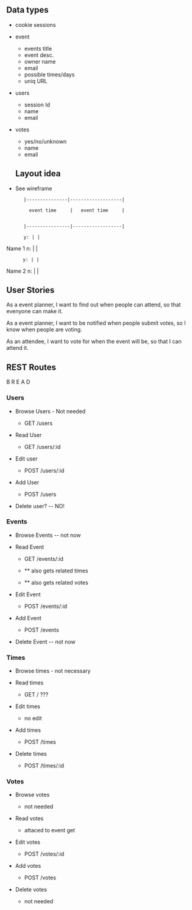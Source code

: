 ## Data types

- cookie sessions

- event
  - events title
  - event desc.
  - owner name
  - email
  - possible times/days
  - uniq URL

- users
  - session Id
  - name
  - email

- votes
  - yes/no/unknown
  - name
  - email

  ## Layout idea

 - See wireframe


          |---------------|-------------------|

            event time     |   event time     |


          |----------------|------------------|

          y: | | 
Name 1
          n: | | 

          y: | | 
Name 2
          n: | | 



## User Stories

As a event planner, I want to find out when people can attend, so that evenyone can make it.

As a event planner, I want to be notified when people submit votes, so I know when people are voting.

As an attendee, I want to vote for when the event will be, so that I can attend it.



## REST Routes

B R E A D

### Users

- Browse Users - Not needed
  - GET /users

- Read User
  - GET /users/:id

- Edit user
  - POST /users/:id

- Add User
  - POST /users

- Delete user? -- NO!

### Events

- Browse Events -- not now

- Read Event 
  - GET /events/:id

  - ** also gets related times
  - ** also gets related votes

- Edit Event
  - POST /events/:id

- Add Event
  - POST /events

- Delete Event -- not now

### Times

- Browse times - not necessary


- Read times
  - GET / ???

- Edit times
  - no edit

- Add times
  - POST /times

- Delete times
  - POST /times/:id

### Votes

- Browse votes
  - not needed

- Read votes
  - attaced to event get

- Edit votes
  - POST /votes/:id

- Add votes
  - POST /votes

- Delete votes
  - not needed

